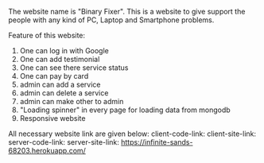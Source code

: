 The website name is "Binary Fixer". This is a website to give support the people with any kind of PC, Laptop and Smartphone problems. 

Feature of this website:
1. One can log in with Google
2. One can add testimonial
3. One can see there service status
4. One can pay by card
5. admin can add a service
6. admin can delete a service
7. admin can make other to admin
8. "Loading spinner" in every page for loading data from mongodb
9. Responsive website

All necessary website link are given below:
client-code-link:
client-site-link:
server-code-link:
server-site-link: https://infinite-sands-68203.herokuapp.com/